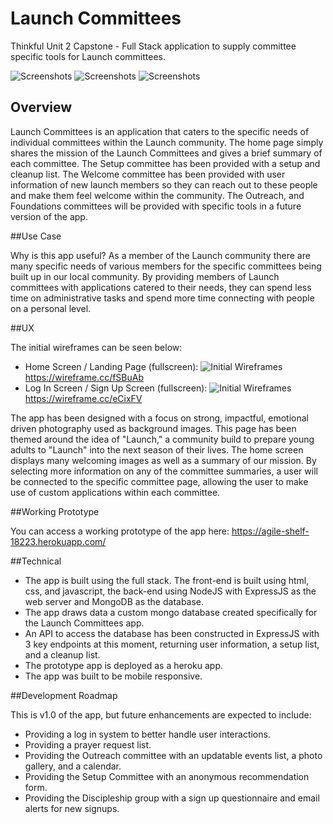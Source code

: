 # Launch Committees

Thinkful Unit 2 Capstone - Full Stack application to supply committee specific tools for Launch committees.

![Screenshots](https://github.com/daileytj/launch-committees/tree/master/public/images/launch_committees_mac_product_screenshots.jpg)
![Screenshots](https://github.com/daileytj/launch-committees/tree/master/public/images/launch-committees-screenshot-web.png)
![Screenshots](https://github.com/daileytj/launch-committees/tree/master/public/images/launch-committees-screenshot-web.png)

## Overview

Launch Committees is an application that caters to the specific needs of individual committees within
the Launch community. The home page simply shares the mission of the Launch Committees and gives a brief summary of each committee. The Setup committee has been provided with a setup and cleanup list. The Welcome committee has been provided with user information of new launch members so they can reach out to these people and make them feel welcome within the community. The Outreach, and Foundations committees will be provided with specific tools in a future version of the app.

##Use Case

Why is this app useful? As a member of the Launch community there are many specific needs of various members for the specific committees being built up in our local community. By providing members of Launch committees with applications catered to their needs, they can spend less time on administrative tasks and spend more time connecting with people on a personal level.

##UX

The initial wireframes can be seen below:

- Home Screen / Landing Page (fullscreen):
![Initial Wireframes](https://wireframe.cc/fSBuAb)
https://wireframe.cc/fSBuAb
- Log In Screen / Sign Up Screen (fullscreen):
![Initial Wireframes](https://wireframe.cc/eCixFV)
https://wireframe.cc/eCixFV

The app has been designed with a focus on strong, impactful, emotional driven photography used as background images. This page has been themed around the idea of "Launch," a community build to prepare young adults to "Launch" into the next season of their lives. The home screen displays many welcoming images as well as a summary of our mission. By selecting more information on any of the committee summaries, a user will be connected to the specific committee page, allowing the user to make use of custom applications within each committee.

##Working Prototype

You can access a working prototype of the app here: https://agile-shelf-18223.herokuapp.com/

##Technical

* The app is built using the full stack. The front-end is built using html, css, and javascript, the back-end using NodeJS with ExpressJS as the web server and MongoDB as the database.
* The app draws data a custom mongo database created specifically for the Launch Committees app.
* An API to access the database has been constructed in ExpressJS with 3 key endpoints at this moment, returning user information, a setup list, and a cleanup list.
* The prototype app is deployed as a heroku app.
* The app was built to be mobile responsive.

##Development Roadmap

This is v1.0 of the app, but future enhancements are expected to include:

* Providing a log in system to better handle user interactions.
* Providing a prayer request list.
* Providing the Outreach committee with an updatable events list, a photo gallery, and a calendar.
* Providing the Setup Committee with an anonymous recommendation form.
* Providing the Discipleship group with a sign up questionnaire and email alerts for new signups.
